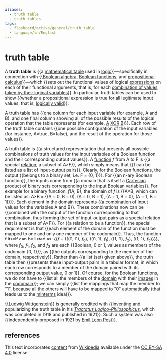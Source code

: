 ```yaml
---
aliases:
  - truth table
  - truth tables
tags:
  - flashcard/active/general/truth_table
  - language/in/English
---
```


# truth table

A __truth table__ is {{a [mathematical table](mathematical%20table.md) used in [logic](logic.md)}}—specifically in connection with {{[Boolean algebra](boolean%20algebra.md), [Boolean functions](boolean%20function.md), and [propositional calculus](propositional%20calculus.md)}}—which {{sets out the functional values of logical [expressions](expression%20(mathematics).md) on each of their functional arguments, that is, for each [combination of values taken by their logical variables](valuation%20(logic).md)}}. In particular, truth tables can be used to show {{whether a propositional expression is true for all legitimate input values, that is, [logically valid](validity%20(logic).md)}}. <!--SR:!2024-09-13,4,270!2024-09-13,4,270!2024-09-13,4,270!2024-09-13,4,270-->

A truth table has {{one column for each input variable (for example, A and B), and one final column showing all of the possible results of the logical operation that the table represents (for example, [A](#exclusive%20disjunction) [XOR](exclusive%20or.md) [B](#exclusive%20disjunction))}}. Each row of the truth table contains {{one possible configuration of the input variables (for instance, A=true, B=false), and the result of the operation for those values}}. <!--SR:!2024-09-13,4,270!2024-09-13,4,270-->

A truth table is {{a structured representation that presents all possible combinations of truth values for the input variables of a Boolean function and their corresponding output values}}. A [function](function%20(mathematics).md) _f_ from A to F is {{a special [relation](relation%20(mathematics).md), a subset of A×F}}, which simply means that {{_f_ can be listed as a list of input-output pairs}}. Clearly, for the Boolean functions, the output {{belongs to a binary set, i.e. F = {0, 1}}}. For {{an n-ary Boolean function}}, the inputs come from {{a domain that is itself a [Cartesian](cartesian%20product.md) product of binary sets corresponding to the input Boolean variables}}. For example for a binary function, _f_(A, B), the domain of _f_ is {{A×B, which can be listed as: A×B = {(A = 0, B = 0), (A = 0, B = 1), (A = 1, B = 0), (A = 1, B = 1)}<!-- flashcard separator -->}}. Each element in the domain represents {{a combination of input values for the variables A and B}}. These combinations now can be {{combined with the output of the function corresponding to that combination, thus forming the set of input-output pairs as a special relation that is a subset of A×F}}. For {{a relation to be a function}}, the special requirement is that {{each element of the domain of the function must be mapped to one and only one member of the codomain}}. Thus, the function f itself can be listed as: {{_f_ = {((0, 0), _f_<sub>0</sub>), ((0, 1), _f_<sub>1</sub>), ((1, 0), _f_<sub>2</sub>), ((1, 1), _f_<sub>3</sub>)}<!-- flashcard separator -->}}, where _f_<sub>0</sub>, _f_<sub>1</sub>, _f_<sub>2</sub>, and _f_<sub>3</sub> are each {{Boolean, 0 or 1, values as members of the codomain {0, 1}<!-- flashcard separator -->}}, as {{the outputs corresponding to the member of the domain, respectively}}. Rather than {{a list (set) given above}}, the truth table then {{presents these input-output pairs in a tabular format, in which each row corresponds to a member of the domain paired with its corresponding output value, 0 or 1}}. Of course, for the Boolean functions, we do not have to {{list all the members of the [domain](domain%20of%20a%20function.md) with their [images](image%20(mathematics).md) in the [codomain](codomain.md)}}; we can simply {{list the mappings that map the member to "1", because all the others will have to be mapped to "0" automatically (that leads us to the [minterms](canonical%20normal%20form.md#minterms) idea)}}. <!--SR:!2024-09-13,4,270!2024-09-13,4,270!2024-09-13,4,270!2024-09-12,3,250!2024-09-12,3,250!2024-09-13,4,270!2024-09-13,4,270!2024-09-13,4,270!2024-09-13,4,270!2024-09-13,4,270!2024-09-13,4,270!2024-09-13,4,270!2024-09-13,4,270!2024-09-13,4,270!2024-09-13,4,270!2024-09-13,4,270!2024-09-13,4,270!2024-09-13,4,270-->

{{[Ludwig Wittgenstein](Ludwig%20Wittgenstein.md)}} is generally credited with {{inventing and popularizing the truth table in his _[Tractatus Logico-Philosophicus](Tractatus%20Logico-Philosophicus.md)_, which was completed in 1918 and published in 1921}}. Such a system was also {{independently proposed in 1921 by [Emil Leon Post](Emil%20Leon%20Post.md)}}. <!--SR:!2024-09-12,3,250!2024-09-12,3,250!2024-09-12,3,250-->

## references

This text incorporates [content](https://en.wikipedia.org/wiki/truth_table) from [Wikipedia](Wikipedia.md) available under the [CC BY-SA 4.0](https://creativecommons.org/licenses/by-sa/4.0/) license.
